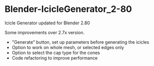# Blender-IcicleGenerator_2-80
Icicle Generator updated for Blender 2.80

Some improvements over 2.7x version.

* "Generate" button, set up parameters before generating the icicles
* Option to work on whole mesh, or selected edges only
* Option to select the cap type for the cones
* Code refactoring to improve performance
